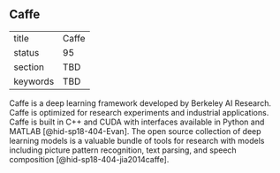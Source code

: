 ## Caffe


|          |       |
| -------- | ----- |
| title    | Caffe |
| status   | 95    |
| section  | TBD   |
| keywords | TBD   |



Caffe is a deep learning framework developed by Berkeley AI Research.
Caffe is optimized for research experiments and industrial applications.
Caffe is built in C++ and CUDA with interfaces available in Python and
MATLAB [@hid-sp18-404-Evan]. The open source collection of deep learning
models is a valuable bundle of tools for research with models including
picture pattern recognition, text parsing, and speech
composition [@hid-sp18-404-jia2014caffe].
